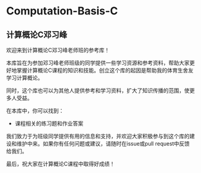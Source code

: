 


# Computation-Basis-C

## 计算概论C邓习峰  

欢迎来到计算概论C邓习峰老师班的参考库！

本库旨在为参加邓习峰老师班级的同学提供一些学习资源和参考资料，帮助大家更好地掌握计算概论C课程的知识和技能。创立这个库的起因是帮助我的体育生舍友学习计算概论。

同时，这个库也可以为其他人提供参考和学习资料，扩大了知识传播的范围，使更多人受益。

在本库中，你可以找到：

- 课程相关的练习题和作业答案

我们致力于为班级同学提供有用的信息和支持，并欢迎大家积极参与到这个库的建设和维护中来。如果你有任何问题或建议，请随时在issue或pull request中反馈给我们。

最后，祝大家在计算概论C课程中取得好成绩！


